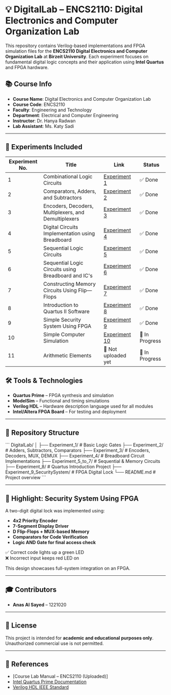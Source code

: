 # 💡 DigitalLab – ENCS2110: Digital Electronics and Computer Organization Lab

This repository contains Verilog-based implementations and FPGA simulation files for the **ENCS2110 Digital Electronics and Computer Organization Lab** at **Birzeit University**. Each experiment focuses on fundamental digital logic concepts and their application using **Intel Quartus** and FPGA hardware.

## 📚 Course Info

- **Course Name**: Digital Electronics and Computer Organization Lab
- **Course Code**: ENCS2110
- **Faculty**: Engineering and Technology
- **Department**: Electrical and Computer Engineering
- **Instructor**: Dr. Hanya Radwan
- **Lab Assistant**: Ms. Katy Sadi

---

## 🧪 Experiments Included

| Experiment No. | Title                                                         | Link                                                                                         | Status  |
|----------------|---------------------------------------------------------------|----------------------------------------------------------------------------------------------|---------|
| 1              | Combinational Logic Circuits                                  | [Experiment 1](https://github.com/AnasAlSayed18/DigitalLab/tree/master/Lab_1)               | ✅ Done |
| 2              | Comparators, Adders, and Subtractors                          | [Experiment 2](https://github.com/AnasAlSayed18/DigitalLab/tree/master/Lab_2)               | ✅ Done |
| 3              | Encoders, Decoders, Multiplexers, and Demultiplexers         | [Experiment 3](https://github.com/AnasAlSayed18/DigitalLab/tree/master/Lab_3)               | ✅ Done |
| 4              | Digital Circuits Implementation using Breadboard             | [Experiment 4](https://github.com/AnasAlSayed18/DigitalLab/tree/master/Lab_4)               | ✅ Done |
| 5              | Sequential Logic Circuits                                     | [Experiment 5](https://github.com/AnasAlSayed18/DigitalLab/tree/master/Lab_5)             | ✅ Done |
| 6              |Sequential Logic Circuits using Breadboard and IC's             | [Experiment 6](https://github.com/AnasAlSayed18/DigitalLab/tree/master/Lab_6)             | ✅ Done |
| 7              | Constructing Memory Circuits Using Flip—Flops                 | [Experiment 7](https://github.com/AnasAlSayed18/DigitalLab/tree/master/Lab_7)             | ✅ Done |
| 8              | Introduction to Quartus II Software                           | [Experiment 8](https://github.com/AnasAlSayed18/DigitalLab/tree/master/lab_8)                | ✅ Done |
| 9              | Simple Security System Using FPGA                             | [Experiment 9](https://github.com/AnasAlSayed18/DigitalLab/tree/master/Lab_9)             | ✅ Done |
| 10             | Simple Computer Simulation                                    | [Experiment 10](https://github.com/AnasAlSayed18/DigitalLab/tree/master/Lab_10)             | 🚧 In Progress |
| 11             | Arithmetic Elements                                           | 🚧 Not uploaded yet                                                                          | 🚧 In Progress |

## 🛠️ Tools & Technologies

- **Quartus Prime** – FPGA synthesis and simulation
- **ModelSim** – Functional and timing simulations
- **Verilog HDL** – Hardware description language used for all modules
- **Intel/Altera FPGA Board** – For testing and deployment

---

## 📂 Repository Structure

\`\`\`
DigitalLab/
│
├── Experiment_1/                # Basic Logic Gates
├── Experiment_2/                # Adders, Subtractors, Comparators
├── Experiment_3/                # Encoders, Decoders, MUX, DEMUX
├── Experiment_4/                # Breadboard Circuit Implementations
├── Experiment_5_to_7/           # Sequential & Memory Circuits
├── Experiment_8/                # Quartus Introduction Project
├── Experiment_9_SecuritySystem/ # FPGA Digital Lock
└── README.md                    # Project overview
\`\`\`

---

## 🔐 Highlight: Security System Using FPGA

A two-digit digital lock was implemented using:
- **4x2 Priority Encoder**
- **7-Segment Display Driver**
- **D Flip-Flops + MUX-based Memory**
- **Comparators for Code Verification**
- **Logic AND Gate for final access check**

✅ Correct code lights up a green LED  
❌ Incorrect input keeps red LED on

This design showcases full-system integration on an FPGA.

---

## 🎓 Contributors

- **Anas Al Sayed** – 1221020  

---

## 📜 License

This project is intended for **academic and educational purposes only**. Unauthorized commercial use is not permitted.

---

## 📌 References

- [Course Lab Manual – ENCS2110 (Uploaded)]  
- [Intel Quartus Prime Documentation](https://www.intel.com/content/www/us/en/software/programmable/quartus-prime/overview.html)  
- [Verilog HDL IEEE Standard](https://ieeexplore.ieee.org/document/8299595)
